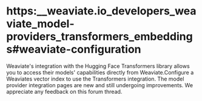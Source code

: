 # https:\_\_weaviate.io_developers_weaviate_model-providers_transformers_embeddings#weaviate-configuration

Weaviate's integration with the Hugging Face Transformers library allows you to access their models' capabilities directly from Weaviate.Configure a Weaviates vector index to use the Transformers integration. The model provider integration pages are new and still undergoing improvements. We appreciate any feedback on this forum thread.
